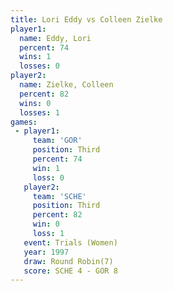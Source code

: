 ```yaml
---
title: Lori Eddy vs Colleen Zielke
player1:               
  name: Eddy, Lori     
  percent: 74          
  wins: 1              
  losses: 0            
player2:               
  name: Zielke, Colleen
  percent: 82          
  wins: 0              
  losses: 1            
games:
 - player1:         
     team: 'GOR'    
     position: Third
     percent: 74    
     win: 1         
     loss: 0        
   player2:         
     team: 'SCHE'   
     position: Third
     percent: 82    
     win: 0         
     loss: 1        
   event: Trials (Women)
   year: 1997           
   draw: Round Robin(7) 
   score: SCHE 4 - GOR 8
---
```

